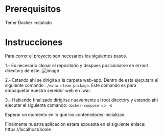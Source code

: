 # Prerequisitos
Tener Docker instalado

# Instrucciones
Para correr el proyecto son necesarios los siguientes pasos. 

1.- Es necesario clonar el repositorio y despues posicionarse en el root directory de este.
![image](https://github.com/giraffeman123/tech-interview-xaldigital/assets/36062624/3cddf5bd-26f5-4196-a8cc-715869e9f9c5)

2.- Estando ahi se dirigira a la carpeta web-app. 
Dentro de esta ejecutara el siguiente comando ```./mvnw clean package```. Este comando es para empaquetar nuestro servidor web en .war. 

3.- Habiendo finalizado dirigirse nuevamente al root directory y estando ahi ejecutar el siguiente comando: ```docker-compose up -d```

Esperar un momento en lo que los contenedores inicializan. 

Finalmente nuestra aplicacion estara expuesta en el siguiente enlace: https://localhost/home
